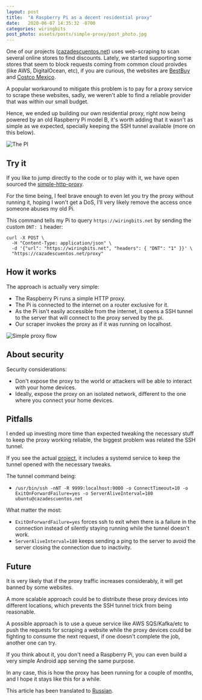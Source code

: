```yaml
---
layout: post
title:  "A Raspberry Pi as a decent residential proxy"
date:   2020-06-07 14:35:32 -0700
categories: wiringbits
post_photo: assets/posts/simple-proxy/post_photo.jpg
---
```


One of our projects ([cazadescuentos.net](https://cazadescuentos.net)) uses web-scraping to scan several online stores to find discounts. Lately, we started supporting some stores that seem to block requests coming from common cloud proivdes (like AWS, DigitalOcean, etc), if you are curious, the websites are [BestBuy](https://www.bestbuy.com) and [Costco Mexico](https://www.costco.com.mx).

A popular workaround to mitigate this problem is to pay for a proxy service to scrape these websites, sadly, we weren't able to find a reliable provider that was within our small budget.

Hence, we ended up building our own residential proxy, right now being powered by an old Raspberry Pi model B, it's worth adding that it wasn't as simple as we expected, specially keeping the SSH tunnel available (more on this below).

![The PI](/assets/posts/simple-proxy/rpi-simple-proxy.jpg)

## Try it
If you like to jump directly to the code or to play with it, we have open sourced the [simple-http-proxy](https://github.com/wiringbits/simple-http-proxy).

For the time being, I feel brave enough to even let you try the proxy without running it, hoping I won't get a DoS, I'll very likely remove the access once someone abuses my old Pi.

This command tells my Pi to query `https://wiringbits.net` by sending the custom `DNT: 1` header:

```shell
curl -X POST \
  -H "Content-Type: application/json" \
  -d '{"url": "https://wiringbits.net", "headers": { "DNT": "1" }}' \
  "https://cazadescuentos.net/proxy"
```


## How it works
The approach is actually very simple:
- The Raspberry Pi runs a simple HTTP proxy.
- The Pi is connected to the internet on a router exclusive for it.
- As the Pi isn't easily accessible from the internet, it opens a SSH tunnel to the server that will connect to the proxy served by the pi.
- Our scraper invokes the proxy as if it was running on localhost.

![Simple proxy flow](/assets/posts/simple-proxy/simple-proxy-flow.png)


## About security
Security considerations:
- Don't expose the proxy to the world or attackers will be able to interact with your home devices.
- Ideally, expose the proxy on an isolated network, different to the one where you connect your home devices.


## Pitfalls
I ended up investing more time than expected tweaking the necessary stuff to keep the proxy working reliable, the biggest problem was related the SSH tunnel.

If you see the actual [project](https://github.com/wiringbits/simple-http-proxy), it includes a systemd service to keep the tunnel opened with the necessary tweaks.

The tunnel command being:
- `/usr/bin/ssh -nNT -R 9999:localhost:9000 -o ConnectTimeout=10 -o ExitOnForwardFailure=yes -o ServerAliveInterval=180 ubuntu@cazadescuentos.net`

What matter the most:
- `ExitOnForwardFailure=yes` forces ssh to exit when there is a failure in the connection instead of silently staying running while the tunnel doesn't work.
- `ServerAliveInterval=180` keeps sending a ping to the server to avoid the server closing the connection due to inactivity.


## Future
It is very likely that if the proxy traffic increases considerably, it will get banned by some websites.

A more scalable approach could be to distribute these proxy devices into different locations, which prevents the SSH tunnel trick from being reasonable.

A possible approach is to use a queue service like AWS SQS/Kafka/etc to push the requests for scraping a website while the proxy devices could be fighting to consume the next request, if one doesn't complete the job, another one can try.

If you think about it, you don't need a Raspberry Pi, you can even build a very simple Android app serving the same purpose.

In any case, this is how the proxy has been running for a couple of months, and I hope it stays like this for a while.

This article has been translated to [Russian](https://softdroid.net/raspberry-pi-kak-dostoynyy-zhiloy-proksi).